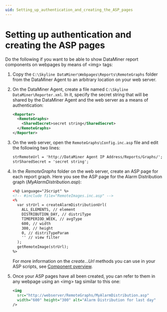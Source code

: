 ```yaml
---
uid: Setting_up_authentication_and_creating_the_ASP_pages
---
```


# Setting up authentication and creating the ASP pages

Do the following if you want to be able to show DataMiner report components on webpages by means of \<img> tags:

1. Copy the `C:\Skyline DataMiner\Webpages\Reports\RemoteGraphs` folder from the DataMiner Agent to an arbitrary location on your web server.

1. On the DataMiner Agent, create a file named `C:\Skyline DataMiner\Reporter.xml`. In it, specify the secret string that will be shared by the DataMiner Agent and the web server as a means of authentication:

   ```xml
   <Reporter>
     <RemoteGraphs>
       <SharedSecret>secret string</SharedSecret>
     </RemoteGraphs>
   </Reporter>
   ```

1. On the web server, open the `RemoteGraphs\Config.inc.asp` file and edit the following two lines:

   ```txt
   strRemoteUrl = 'http://DataMiner Agent IP Address/Reports/Graphs/';
   strSharedSecret = 'secret string';
   ```

1. In the *RemoteGraphs* folder on the web server, create an ASP page for each report graph. Here you see the ASP page for the Alarm Distribution graph (*MyAlarmDistribution.asp*):

   ```xml
   <%@ Language="JScript" %>
   <!-- #include file="RemoteImages.inc.asp" -->
   <%
     var strUrl = createAlarmDistributionUrl(
       ALL_ELEMENTS, // element
       DISTRIBUTION_DAY, // distriType
       TIMEPERIOD_WEEK, // avgType
       600, // width
       300, // height
       0, // distriTypeParam
       '' // view filter
     );
     getRemoteImage(strUrl);
   %>
   ```

   For more information on the *create...Url* methods you can use in your ASP scripts, see [Component overview](xref:Component_overview).

1. Once your ASP pages have all been created, you can refer to them in any webpage using an \<img> tag similar to this one:

   ```xml
   <img
     src="http://webserver/RemoteGraphs/MyAlarmDistribution.asp"
     width="600" height="300" alt="Alarm Distribution for last day"
   />
   ```
